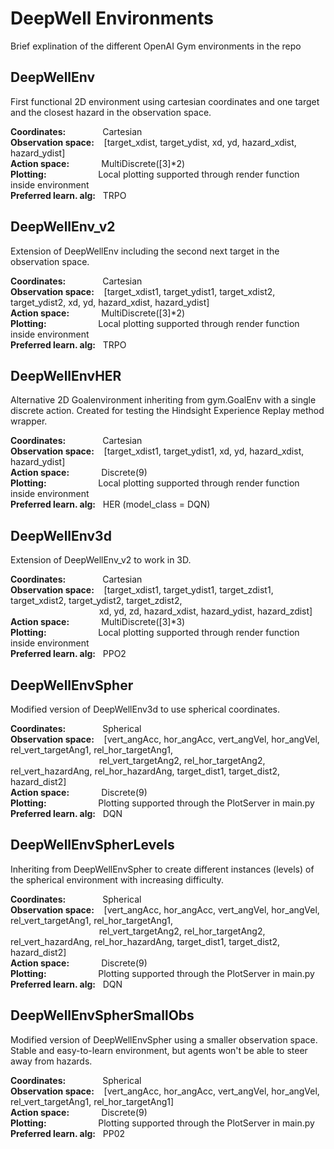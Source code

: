 # DeepWell Environments
Brief explination of the different OpenAI Gym environments in the repo

## DeepWellEnv
First functional 2D environment using cartesian coordinates and one target and the closest hazard in the observation space.

**Coordinates:**&nbsp;&nbsp;&nbsp;&nbsp;&nbsp;&nbsp;&nbsp;&nbsp;&nbsp;&nbsp;&nbsp;&nbsp;&nbsp;&nbsp;&nbsp;Cartesian\
**Observation space:**&nbsp;&nbsp;&nbsp;&nbsp;[target_xdist, target_ydist, xd, yd, hazard_xdist, hazard_ydist]\
**Action space:**&nbsp;&nbsp;&nbsp;&nbsp;&nbsp;&nbsp;&nbsp;&nbsp;&nbsp;&nbsp;&nbsp;&nbsp;&nbsp;MultiDiscrete([3]*2)\
**Plotting:**&nbsp;&nbsp;&nbsp;&nbsp;&nbsp;&nbsp;&nbsp;&nbsp;&nbsp;&nbsp;&nbsp;&nbsp;&nbsp;&nbsp;&nbsp;&nbsp;&nbsp;&nbsp;&nbsp;&nbsp;&nbsp;Local plotting supported through render function inside environment\
**Preferred learn. alg:**&nbsp;&nbsp;&nbsp;TRPO

## DeepWellEnv_v2
Extension of DeepWellEnv including the second next target in the observation space.

**Coordinates:**&nbsp;&nbsp;&nbsp;&nbsp;&nbsp;&nbsp;&nbsp;&nbsp;&nbsp;&nbsp;&nbsp;&nbsp;&nbsp;&nbsp;&nbsp;Cartesian\
**Observation space:**&nbsp;&nbsp;&nbsp;&nbsp;[target_xdist1, target_ydist1, target_xdist2, target_ydist2, xd, yd, hazard_xdist, hazard_ydist]\
**Action space:**&nbsp;&nbsp;&nbsp;&nbsp;&nbsp;&nbsp;&nbsp;&nbsp;&nbsp;&nbsp;&nbsp;&nbsp;&nbsp;MultiDiscrete([3]*2)\
**Plotting:**&nbsp;&nbsp;&nbsp;&nbsp;&nbsp;&nbsp;&nbsp;&nbsp;&nbsp;&nbsp;&nbsp;&nbsp;&nbsp;&nbsp;&nbsp;&nbsp;&nbsp;&nbsp;&nbsp;&nbsp;&nbsp;Local plotting supported through render function inside environment\
**Preferred learn. alg:**&nbsp;&nbsp;&nbsp;TRPO

## DeepWellEnvHER
Alternative 2D Goalenvironment inheriting from gym.GoalEnv with a single discrete action. Created for testing the Hindsight Experience Replay method wrapper. 

**Coordinates:**&nbsp;&nbsp;&nbsp;&nbsp;&nbsp;&nbsp;&nbsp;&nbsp;&nbsp;&nbsp;&nbsp;&nbsp;&nbsp;&nbsp;&nbsp;Cartesian\
**Observation space:**&nbsp;&nbsp;&nbsp;&nbsp;[target_xdist1, target_ydist1, xd, yd, hazard_xdist, hazard_ydist]\
**Action space:**&nbsp;&nbsp;&nbsp;&nbsp;&nbsp;&nbsp;&nbsp;&nbsp;&nbsp;&nbsp;&nbsp;&nbsp;&nbsp;Discrete(9)\
**Plotting:**&nbsp;&nbsp;&nbsp;&nbsp;&nbsp;&nbsp;&nbsp;&nbsp;&nbsp;&nbsp;&nbsp;&nbsp;&nbsp;&nbsp;&nbsp;&nbsp;&nbsp;&nbsp;&nbsp;&nbsp;&nbsp;Local plotting supported through render function inside environment\
**Preferred learn. alg:**&nbsp;&nbsp;&nbsp;HER (model_class = DQN)

## DeepWellEnv3d
Extension of DeepWellEnv_v2 to work in 3D.

**Coordinates:**&nbsp;&nbsp;&nbsp;&nbsp;&nbsp;&nbsp;&nbsp;&nbsp;&nbsp;&nbsp;&nbsp;&nbsp;&nbsp;&nbsp;&nbsp;Cartesian\
**Observation space:**&nbsp;&nbsp;&nbsp;&nbsp;[target_xdist1, target_ydist1, target_zdist1, target_xdist2, target_ydist2, target_zdist2,\
&nbsp;&nbsp;&nbsp;&nbsp;&nbsp;&nbsp;&nbsp;&nbsp;&nbsp;&nbsp;&nbsp;&nbsp;&nbsp;&nbsp;&nbsp;&nbsp;&nbsp;&nbsp;&nbsp;&nbsp;&nbsp;&nbsp;&nbsp;&nbsp;&nbsp;&nbsp;&nbsp;&nbsp;&nbsp;&nbsp;&nbsp;&nbsp;&nbsp;&nbsp;&nbsp;&nbsp;xd, yd, zd, hazard_xdist, hazard_ydist, hazard_zdist]\
**Action space:**&nbsp;&nbsp;&nbsp;&nbsp;&nbsp;&nbsp;&nbsp;&nbsp;&nbsp;&nbsp;&nbsp;&nbsp;&nbsp;MultiDiscrete([3]*3)\
**Plotting:**&nbsp;&nbsp;&nbsp;&nbsp;&nbsp;&nbsp;&nbsp;&nbsp;&nbsp;&nbsp;&nbsp;&nbsp;&nbsp;&nbsp;&nbsp;&nbsp;&nbsp;&nbsp;&nbsp;&nbsp;&nbsp;Local plotting supported through render function inside environment\
**Preferred learn. alg:**&nbsp;&nbsp;&nbsp;PPO2
## DeepWellEnvSpher
Modified version of DeepWellEnv3d to use spherical coordinates.

**Coordinates:**&nbsp;&nbsp;&nbsp;&nbsp;&nbsp;&nbsp;&nbsp;&nbsp;&nbsp;&nbsp;&nbsp;&nbsp;&nbsp;&nbsp;&nbsp;Spherical\
**Observation space:**&nbsp;&nbsp;&nbsp;&nbsp;[vert_angAcc, hor_angAcc, vert_angVel, hor_angVel, rel_vert_targetAng1, rel_hor_targetAng1,\
&nbsp;&nbsp;&nbsp;&nbsp;&nbsp;&nbsp;&nbsp;&nbsp;&nbsp;&nbsp;&nbsp;&nbsp;&nbsp;&nbsp;&nbsp;&nbsp;&nbsp;&nbsp;&nbsp;&nbsp;&nbsp;&nbsp;&nbsp;&nbsp;&nbsp;&nbsp;&nbsp;&nbsp;&nbsp;&nbsp;&nbsp;&nbsp;&nbsp;&nbsp;&nbsp;&nbsp;rel_vert_targetAng2, rel_hor_targetAng2, rel_vert_hazardAng, rel_hor_hazardAng, target_dist1, target_dist2, hazard_dist2]\
**Action space:**&nbsp;&nbsp;&nbsp;&nbsp;&nbsp;&nbsp;&nbsp;&nbsp;&nbsp;&nbsp;&nbsp;&nbsp;&nbsp;Discrete(9)\
**Plotting:**&nbsp;&nbsp;&nbsp;&nbsp;&nbsp;&nbsp;&nbsp;&nbsp;&nbsp;&nbsp;&nbsp;&nbsp;&nbsp;&nbsp;&nbsp;&nbsp;&nbsp;&nbsp;&nbsp;&nbsp;&nbsp;Plotting supported through the PlotServer in main.py\
**Preferred learn. alg:**&nbsp;&nbsp;&nbsp;DQN

## DeepWellEnvSpherLevels
Inheriting from DeepWellEnvSpher to create different instances (levels) of the spherical environment with increasing difficulty. 

**Coordinates:**&nbsp;&nbsp;&nbsp;&nbsp;&nbsp;&nbsp;&nbsp;&nbsp;&nbsp;&nbsp;&nbsp;&nbsp;&nbsp;&nbsp;&nbsp;Spherical\
**Observation space:**&nbsp;&nbsp;&nbsp;&nbsp;[vert_angAcc, hor_angAcc, vert_angVel, hor_angVel, rel_vert_targetAng1, rel_hor_targetAng1,\
&nbsp;&nbsp;&nbsp;&nbsp;&nbsp;&nbsp;&nbsp;&nbsp;&nbsp;&nbsp;&nbsp;&nbsp;&nbsp;&nbsp;&nbsp;&nbsp;&nbsp;&nbsp;&nbsp;&nbsp;&nbsp;&nbsp;&nbsp;&nbsp;&nbsp;&nbsp;&nbsp;&nbsp;&nbsp;&nbsp;&nbsp;&nbsp;&nbsp;&nbsp;&nbsp;&nbsp;rel_vert_targetAng2, rel_hor_targetAng2, rel_vert_hazardAng, rel_hor_hazardAng, target_dist1, target_dist2, hazard_dist2]\
**Action space:**&nbsp;&nbsp;&nbsp;&nbsp;&nbsp;&nbsp;&nbsp;&nbsp;&nbsp;&nbsp;&nbsp;&nbsp;&nbsp;Discrete(9)\
**Plotting:**&nbsp;&nbsp;&nbsp;&nbsp;&nbsp;&nbsp;&nbsp;&nbsp;&nbsp;&nbsp;&nbsp;&nbsp;&nbsp;&nbsp;&nbsp;&nbsp;&nbsp;&nbsp;&nbsp;&nbsp;&nbsp;Plotting supported through the PlotServer in main.py\
**Preferred learn. alg:**&nbsp;&nbsp;&nbsp;DQN

## DeepWellEnvSpherSmallObs
Modified version of DeepWellEnvSpher using a smaller observation space. Stable and easy-to-learn environment, but agents won't be able to steer away from hazards.

**Coordinates:**&nbsp;&nbsp;&nbsp;&nbsp;&nbsp;&nbsp;&nbsp;&nbsp;&nbsp;&nbsp;&nbsp;&nbsp;&nbsp;&nbsp;&nbsp;Spherical\
**Observation space:**&nbsp;&nbsp;&nbsp;&nbsp;[vert_angAcc, hor_angAcc, vert_angVel, hor_angVel, rel_vert_targetAng1, rel_hor_targetAng1]\
**Action space:**&nbsp;&nbsp;&nbsp;&nbsp;&nbsp;&nbsp;&nbsp;&nbsp;&nbsp;&nbsp;&nbsp;&nbsp;&nbsp;Discrete(9)\
**Plotting:**&nbsp;&nbsp;&nbsp;&nbsp;&nbsp;&nbsp;&nbsp;&nbsp;&nbsp;&nbsp;&nbsp;&nbsp;&nbsp;&nbsp;&nbsp;&nbsp;&nbsp;&nbsp;&nbsp;&nbsp;&nbsp;Plotting supported through the PlotServer in main.py\
**Preferred learn. alg:**&nbsp;&nbsp;&nbsp;PP02
